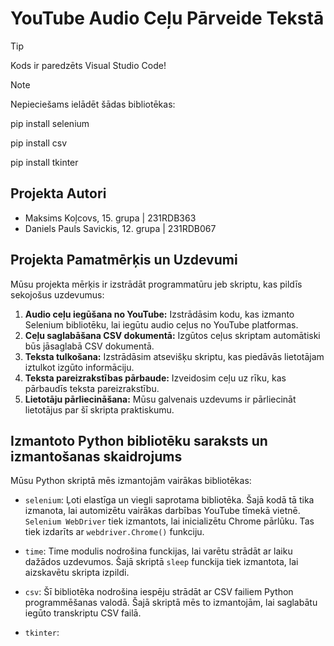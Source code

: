 # YouTube Audio Ceļu Pārveide Tekstā

> [!TIP]
> Kods ir paredzēts Visual Studio Code!

> [!NOTE] 
>Nepieciešams ielādēt šādas bibliotēkas:
> 
>pip install selenium
> 
>pip install csv
> 
>pip install tkinter

## Projekta Autori

- Maksims Koļcovs, 15. grupa | 231RDB363
- Daniels Pauls Savickis, 12. grupa | 231RDB067



## Projekta Pamatmērķis un Uzdevumi

Mūsu projekta mērķis ir izstrādāt programmatūru jeb skriptu, kas pildīs sekojošus uzdevumus:

1. **Audio ceļu iegūšana no YouTube:** Izstrādāsim kodu, kas izmanto Selenium bibliotēku, lai iegūtu audio ceļus no YouTube platformas.
2. **Ceļu saglabāšana CSV dokumentā:** Izgūtos ceļus skriptam automātiski būs jāsaglabā CSV dokumentā.
3. **Teksta tulkošana:** Izstrādāsim atsevišķu skriptu, kas piedāvās lietotājam iztulkot izgūto informāciju.
4. **Teksta pareizrakstības pārbaude:** Izveidosim ceļu uz rīku, kas pārbaudīs teksta pareizrakstību.
5. **Lietotāju pārliecināšana:** Mūsu galvenais uzdevums ir pārliecināt lietotājus par šī skripta praktiskumu.

## Izmantoto Python bibliotēku saraksts un izmantošanas skaidrojums


Mūsu Python skriptā mēs izmantojām vairākas bibliotēkas:

- `selenium`: Ļoti elastīga un viegli saprotama bibliotēka. Šajā kodā tā tika izmanota, lai automizētu vairākas darbības YouTube tīmekā vietnē. `Selenium WebDriver` tiek izmantots, lai inicializētu Chrome pārlūku. Tas tiek izdarīts ar `webdriver.Chrome()` funkciju.

- `time`: Time modulis nodrošina funckijas, lai varētu strādāt ar laiku dažādos uzdevumos. Šajā skriptā `sleep` funckija tiek izmantota, lai aizskavētu skripta izpildi.

- `csv`: Šī bibliotēka nodrošina iespēju strādāt ar CSV failiem Python programmēšanas valodā. Šajā skriptā mēs to izmantojām, lai saglabātu iegūto transkriptu CSV failā.

- `tkinter`: 
